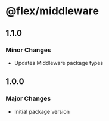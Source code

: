 # @flex/middleware

## 1.1.0

### Minor Changes

- Updates Middleware package types

## 1.0.0

### Major Changes

- Initial package version
